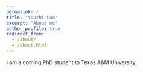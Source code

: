 ```yaml
---
permalink: /
title: "Youzhi Luo"
excerpt: "About me"
author_profile: true
redirect_from: 
  - /about/
  - /about.html
---
```


I am a coming PhD student to Texas A&M University.